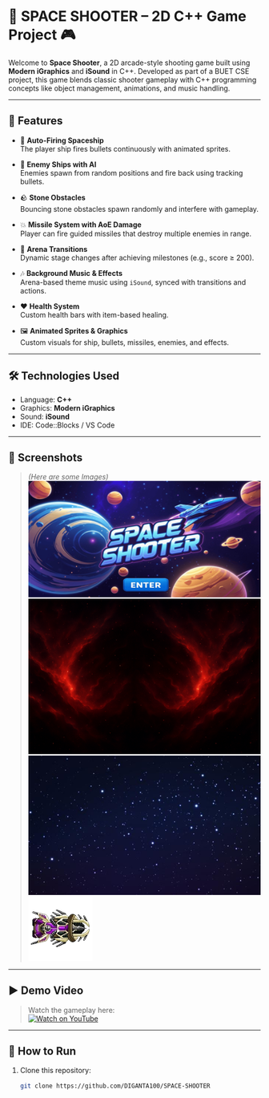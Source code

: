 # 🚀 SPACE SHOOTER – 2D C++ Game Project 🎮

Welcome to **Space Shooter**, a 2D arcade-style shooting game built using **Modern iGraphics** and **iSound** in C++. Developed as part of a BUET CSE project, this game blends classic shooter gameplay with C++ programming concepts like object management, animations, and music handling.

---

## 🎯 Features

- 🔫 **Auto-Firing Spaceship**  
  The player ship fires bullets continuously with animated sprites.

- 👾 **Enemy Ships with AI**  
  Enemies spawn from random positions and fire back using tracking bullets.

- 🪨 **Stone Obstacles**  
  Bouncing stone obstacles spawn randomly and interfere with gameplay.

- 💥 **Missile System with AoE Damage**  
  Player can fire guided missiles that destroy multiple enemies in range.

- 🔄 **Arena Transitions**  
  Dynamic stage changes after achieving milestones (e.g., score ≥ 200).

- 🎶 **Background Music & Effects**  
  Arena-based theme music using `iSound`, synced with transitions and actions.

- ❤️ **Health System**  
  Custom health bars with item-based healing.

- 🖼️ **Animated Sprites & Graphics**  
  Custom visuals for ship, bullets, missiles, enemies, and effects.

---

## 🛠️ Technologies Used

- Language: **C++**
- Graphics: **Modern iGraphics**
- Sound: **iSound**
- IDE: Code::Blocks / VS Code

---

## 📸 Screenshots

> *(Here are some Images)*  
> ![Game Image](Modern-iGraphics-main/assets/images/MainHomePage.png)
> ![Game Image](Modern-iGraphics-main/assets/images/newbg1.png)
> ![Game Image](Modern-iGraphics-main/assets/images/background2.png)
> ![Game Image](Modern-iGraphics-main/assets/images/Ship6.png)
---

## ▶️ Demo Video

> Watch the gameplay here:  
[![Watch on YouTube](https://img.shields.io/badge/Watch-YouTube-red?style=for-the-badge&logo=youtube)](https://youtu.be/XoyaHeMMCFo)


---

## 🔧 How to Run

1. Clone this repository:
   ```bash
   git clone https://github.com/DIGANTA100/SPACE-SHOOTER


